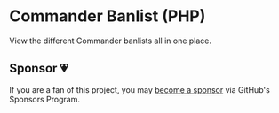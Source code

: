 # Commander Banlist (PHP)

View the different Commander banlists all in one place.

## Sponsor 💗

If you are a fan of this project, you may
[become a sponsor](https://github.com/sponsors/CharlesStover)
via GitHub's Sponsors Program.
